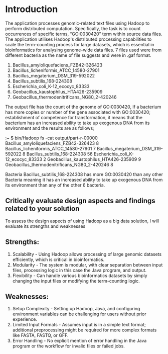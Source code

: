 # Introduction
The application processes genomic-related text files using Hadoop to perform distributed 
computation. Specifically, the task is to count occurrences of specific terms, “GO:0030420” term 
within source data files. 
The application utilises Hadoop's distributed processing capabilities to scale the term-counting 
process for large datasets, which is essential in bioinformatics for analysing genome-wide data 
files. 7 files used were from different bacteria as the name of file suggests and were in .gaf 
format.  
1. Bacillus_amyloliquefaciens_FZB42-326423 
2. Bacillus_licheniformis_ATCC_14580-27901 
3. Bacillus_megaterium_DSM_319-592022 
4. Bacillus_subtilis_168-224308 
5. Escherichia_coli_K-12_ecocyc_83333 
6. Geobacillus_kaustophilus_HTA426-235909 
7. Geobacillus_thermodenitrificans_NG80_2-420246
   
The output file has the count of the genome of GO:0030420, If a bacterium has more copies or 
number of the gene associated with GO:0030420; establishment of competence for 
transformation, it means that the bacterium has an increased ability to take up exogenous DNA 
from its environment and the results are as follows;


:~ $ bin/Hadoop fs -cat output/part-r-00000
Bacillus_amyloliquefaciens_FZB42-326423 8
Bacillus_licheniformis_ATCC_14580-27901 7 
Bacillus_megaterium_DSM_319-592022 8
Bacillus_subtilis_168-224308 56
Escherichia_coli_K-12_ecocyc_83333 2
Geobacillus_kaustophilus_HTA426-235909 9
Geobacillus_thermodenitrificans_NG80_2-420246 8


   
Bacteria Bacillus_subtilis_168-224308 has more GO:0030420 than any other Bacteria meaning it 
has an increased ability to take up exogenous DNA from its environment than any of the other 6 
bacteria. 
## Critically evaluate design aspects and findings related to your solution 
To assess the design aspects of using Hadoop as a big data solution, I will evaluate its strengths 
and weaknesses 
## Strengths: 
1. Scalability - Using Hadoop allows processing of large genomic datasets efficiently, which is 
critical in bioinformatics. 
2. Modularity - The system is modular, with clear separation between input files, processing 
logic in this case the Java program, and output. 
3. Flexibility - Can handle various bioinformatics datasets by simply changing the input files or 
modifying the term-counting logic. 
## Weaknesses: 
1. Setup Complexity - Setting up Hadoop, Java, and configuring environment variables can be 
challenging for users without prior experience. 
2. Limited Input Formats - Assumes input is in a simple text format; additional preprocessing 
might be required for more complex formats like FASTA, FASTQ, or GFF. 
3. Error Handling - No explicit mention of error handling in the Java program or the workflow 
for invalid files or failed jobs.
